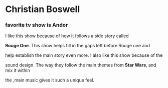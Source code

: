  #    Christian Boswell

###    favorite tv show is Andor


I like this show because of how it follows a side story called

**Rouge One**. This show helps fill in the gaps left before Rouge one and 

help establish the main story even more. I also like this show because of the 

sound design. The way they follow the main themes from **Star Wars**, and mix it within

the ,main music gives it such a unique feel. 
